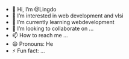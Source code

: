 - 👋 Hi, I’m @Lingdo
- 👀 I’m interested in web development and vlsi
- 🌱 I’m currently learning webdevelopment
- 💞️ I’m looking to collaborate on ...
- 📫 How to reach me ...
- 😄 Pronouns: He
- ⚡ Fun fact: ...

<!---
Lingdo16/Lingdo16 is a ✨ special ✨ repository because its `README.md` (this file) appears on your GitHub profile.
You can click the Preview link to take a look at your changes.
--->
